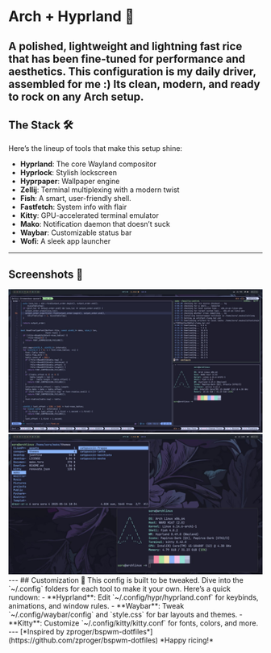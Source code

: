 # Arch + Hyprland 🚀
A polished, lightweight and lightning fast rice that has been fine-tuned for performance and aesthetics. This configuration is my daily driver, assembled for me :) Its clean, modern, and ready to rock on any Arch setup.
---
## The Stack 🛠️
Here’s the lineup of tools that make this setup shine:
- **Hyprland**: The core Wayland compositor
- **Hyprlock**: Stylish lockscreen
- **Hyprpaper**: Wallpaper engine
- **Zellij**: Terminal multiplexing with a modern twist
- **Fish**: A smart, user-friendly shell.
- **Fastfetch**: System info with flair
- **Kitty**: GPU-accelerated terminal emulator
- **Mako**: Notification daemon that doesn’t suck
- **Waybar**: Customizable status bar
- **Wofi**: A sleek app launcher
---
## Screenshots 📸
<img title="Screenshot 1" src="/assets/screen_1.jpg">
<img titile="Screenshot 2" src="/assets/screen_2.jpg">
---
## Customization 🎨
This config is built to be tweaked. Dive into the `~/.config` folders for each tool to make it your own. Here’s a quick rundown:
- **Hyprland**: Edit `~/.config/hypr/hyprland.conf` for keybinds, animations, and window rules.
- **Waybar**: Tweak `~/.config/waybar/config` and `style.css` for bar layouts and themes.
- **Kitty**: Customize `~/.config/kitty/kitty.conf` for fonts, colors, and more.
---
[*Inspired by zproger/bspwm-dotfiles*](https://github.com/zproger/bspwm-dotfiles)
*Happy ricing!*
